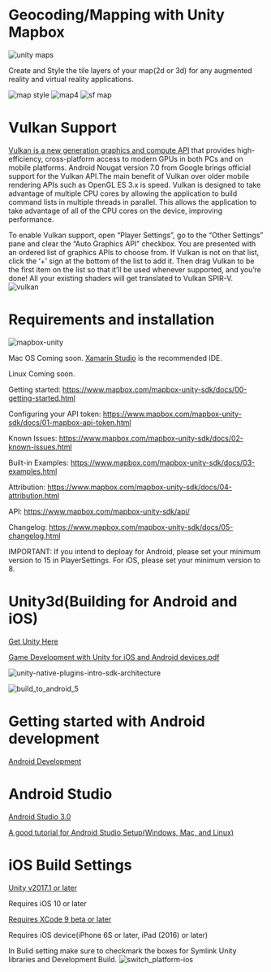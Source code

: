 # Geocoding/Mapping with Unity Mapbox
![unity maps](https://user-images.githubusercontent.com/18353476/28991456-c8952bc8-793c-11e7-9e15-42da3ad593e8.png)

Create and Style the tile layers of your map(2d or 3d) for any augmented reality and virtual reality applications.

![map style](https://user-images.githubusercontent.com/18353476/28952342-5d2ab572-7885-11e7-8030-2c1017f9172a.PNG)
![map4](https://user-images.githubusercontent.com/18353476/28952494-6aef7c8c-7886-11e7-98ff-167490a6623b.gif)
![sf map](https://user-images.githubusercontent.com/18353476/29289910-273357a0-80f3-11e7-93ba-9ba40aae97be.gif)

# Vulkan Support 
[Vulkan is a new generation graphics and compute API](https://www.lunarg.com/vulkan-api-3d-graphics/) that provides high-efficiency, cross-platform access to modern GPUs in both PCs and on mobile platforms. Android Nougat version 7.0 from Google brings official support for the Vulkan API.The main benefit of Vulkan over older mobile rendering APIs such as OpenGL ES 3.x is speed. Vulkan is designed to take advantage of multiple CPU cores by allowing the application to build command lists in multiple threads in parallel. This allows the application to take advantage of all of the CPU cores on the device, improving performance.

To enable Vulkan support, open “Player Settings”, go to the “Other Settings” pane and clear the “Auto Graphics API” checkbox. You are presented with an ordered list of graphics APIs to choose from. If Vulkan is not on that list, click the ‘+’ sign at the bottom of the list to add it. Then drag Vulkan to be the first item on the list so that it’ll be used whenever supported, and you’re done! All your existing shaders will get translated to Vulkan SPIR-V.
![vulkan](https://user-images.githubusercontent.com/18353476/28993201-7543d586-7965-11e7-8e9c-f93b7079e2bf.PNG)

# Requirements and installation
![mapbox-unity](https://user-images.githubusercontent.com/18353476/28955677-13871fce-789d-11e7-8899-4f1917ba6336.PNG)

Mac OS Coming soon. [Xamarin Studio](https://www.xamarin.com/download) is the recommended IDE.

Linux Coming soon.

Getting started: https://www.mapbox.com/mapbox-unity-sdk/docs/00-getting-started.html

Configuring your API token: https://www.mapbox.com/mapbox-unity-sdk/docs/01-mapbox-api-token.html

Known Issues: https://www.mapbox.com/mapbox-unity-sdk/docs/02-known-issues.html

Built-in Examples: https://www.mapbox.com/mapbox-unity-sdk/docs/03-examples.html

Attribution: https://www.mapbox.com/mapbox-unity-sdk/docs/04-attribution.html

API: https://www.mapbox.com/mapbox-unity-sdk/api/

Changelog: https://www.mapbox.com/mapbox-unity-sdk/docs/05-changelog.html

IMPORTANT: If you intend to deploay for Android, please set your minimum version to 15 in PlayerSettings.
For iOS, please set your minimum version to 8.

# Unity3d(Building for Android and iOS)
[Get Unity Here](https://unity3d.com/)

[Game Development with Unity for iOS and Android devices.pdf](https://github.com/Mikerr1111/Marauder-Wolves/files/1216274/Game.Development.with.Unity.for.iOS.and.Android.devices.pdf)

![unity-native-plugins-intro-sdk-architecture](https://user-images.githubusercontent.com/18353476/29191030-200f304a-7dd1-11e7-99c0-96915e796721.png)

![build_to_android_5](https://user-images.githubusercontent.com/18353476/27527819-55779986-5a02-11e7-96cc-bfaeb3a1b5f6.png)

# Getting started with Android development
[Android Development](https://docs.unity3d.com/Manual/android-GettingStarted.html)

# Android Studio
[Android Studio 3.0](https://developer.android.com/studio/index.html)

[A good tutorial for Android Studio Setup(Windows, Mac, and Linux)](https://www.tutorialspoint.com/android/android_studio.htm)

# iOS Build Settings
[Unity v2017.1 or later](https://unity3d.com/)

Requires iOS 10 or later

[Requires XCode 9 beta or later](https://developer.apple.com/xcode/)

Requires iOS device(iPhone 6S or later, iPad (2016) or later)

In Bulid setting make sure to checkmark the boxes for Symlink Unity libraries and Development Build.
![switch_platform-ios](https://user-images.githubusercontent.com/18353476/29189508-afd6ff06-7dcb-11e7-84e3-0b45e50e36ca.png)
